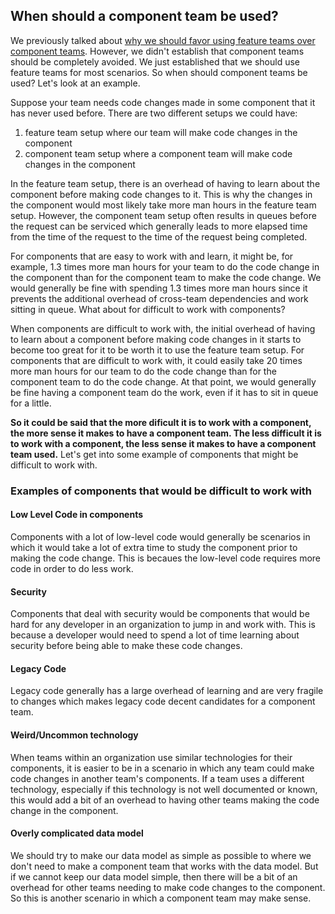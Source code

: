 ## When should a component team be used?
We previously talked about [why we should favor using feature teams over component teams](https://amcneil36.github.io/blogs/feature-teams-vs-component-teams-which-one-is-better). However, we didn't establish that component teams should be completely avoided. We just established that we should use feature teams for most scenarios. So when should component teams be used? Let's look at an example.

Suppose your team needs code changes made in some component that it has never used before. There are two different setups we could have:
1. feature team setup where our team will make code changes in the component
2. component team setup where a component team will make code changes in the component

In the feature team setup, there is an overhead of having to learn about the component before making code changes to it. This is why the changes in the component would most likely take more man hours in the feature team setup. However, the component team setup often results in queues before the request can be serviced which generally leads to more elapsed time from the time of the request to the time of the request being completed. 

For components that are easy to work with and learn, it might be, for example, 1.3 times more man hours for your team to do the code change in the component than for the component team to make the code change. We would generally be fine with spending 1.3 times more man hours since it prevents the additional overhead of cross-team dependencies and work sitting in queue. What about for difficult to work with components?

When components are difficult to work with, the initial overhead of having to learn about a component before making code changes in it starts to become too great for it to be worth it to use the feature team setup. For components that are difficult to work with, it could easily take 20 times more man hours for our team to do the code change than for the component team to do the code change. At that point, we would generally be fine having a component team do the work, even if it has to sit in queue for a little.

**So it could be said that the more dificult it is to work with a component, the more sense it makes to have a component team. The less difficult it is to work with a component, the less sense it makes to have a component team used.** Let's get into some example of components that might be difficult to work with.

### Examples of components that would be difficult to work with
#### Low Level Code in components
Components with a lot of low-level code would generally be scenarios in which it would take a lot of extra time to study the component prior to making the code change. This is becaues the low-level code requires more code in order to do less work.

#### Security
Components that deal with security would be components that would be hard for any developer in an organization to jump in and work with. This is because a developer would need to spend a lot of time learning about security before being able to make these code changes.

#### Legacy Code
Legacy code generally has a large overhead of learning and are very fragile to changes which makes legacy code decent candidates for a component team. 

#### Weird/Uncommon technology
When teams within an organization use similar technologies for their components, it is easier to be in a scenario in which any team could make code changes in another team's components. If a team uses a different technology, especially if this technology is not well documented or known, this would add a bit of an overhead to having other teams making the code change in the component.

#### Overly complicated data model
We should try to make our data model as simple as possible to where we don't need to make a component team that works with the data model. But if we cannot keep our data model simple, then there will be a bit of an overhead for other teams needing to make code changes to the component. So this is another scenario in which a component team may make sense.
